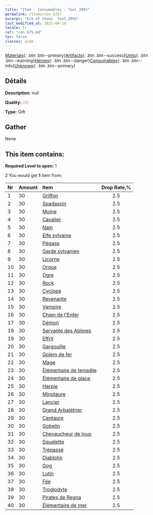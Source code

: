 ```yaml
---
title: "Item - Consumables - Tool_2991"
permalink: /Items/con_675/
excerpt: "Era of Chaos  Tool_2991"
last_modified_at: 2021-04-14
locale: fr
ref: "con_675.md"
toc: false
classes: wide
---
```

 [Materials](/fr/Items/){: .btn .btn--primary}[Artifacts](/fr/Items/Artifacts/){: .btn .btn--success}[Units](/fr/Items/Units/){: .btn .btn--warning}[Heroes](/fr/Items/Heroes/){: .btn .btn--danger}[Consumables](/fr/Items/Consumables/){: .btn .btn--info}[Unknown](/fr/Items/Unknown/){: .btn .btn--primary}

## Détails
 **Description:** null

 **Quality:** <span style="color: #DA70D6">OK</span>

 **Type:** Gift

## Gather

  None

## This item contains:

 **Required Level to open:** 1

 2 You would get **1** item  from:

  | Nr | Amount |     Item    | Drop Rate,% |
  |:---|:-------|:------------|:---------:|
  | 1 | 30 | [Griffon](/fr/Items/unt_192/) | 2.5 | 
  | 2 | 30 | [Spadassin](/fr/Items/unt_193/) | 2.5 | 
  | 3 | 30 | [Moine](/fr/Items/unt_194/) | 2.5 | 
  | 4 | 30 | [Cavalier ](/fr/Items/unt_195/) | 2.5 | 
  | 5 | 30 | [Nain](/fr/Items/unt_200/) | 2.5 | 
  | 6 | 30 | [Elfe sylvaine](/fr/Items/unt_201/) | 2.5 | 
  | 7 | 30 | [Pégase](/fr/Items/unt_202/) | 2.5 | 
  | 8 | 30 | [Garde sylvanien](/fr/Items/unt_203/) | 2.5 | 
  | 9 | 30 | [Licorne](/fr/Items/unt_204/) | 2.5 | 
  | 10 | 30 | [Orque](/fr/Items/unt_219/) | 2.5 | 
  | 11 | 30 | [Ogre](/fr/Items/unt_220/) | 2.5 | 
  | 12 | 30 | [Rock](/fr/Items/unt_221/) | 2.5 | 
  | 13 | 30 | [Cyclope](/fr/Items/unt_222/) | 2.5 | 
  | 14 | 30 | [Revenante](/fr/Items/unt_210/) | 2.5 | 
  | 15 | 30 | [Vampire](/fr/Items/unt_211/) | 2.5 | 
  | 16 | 30 | [Chien de l'Enfer](/fr/Items/unt_228/) | 2.5 | 
  | 17 | 30 | [Démon](/fr/Items/unt_229/) | 2.5 | 
  | 18 | 30 | [Servante des Abîmes](/fr/Items/unt_230/) | 2.5 | 
  | 19 | 30 | [Effrit](/fr/Items/unt_231/) | 2.5 | 
  | 20 | 30 | [Gargouille](/fr/Items/unt_236/) | 2.5 | 
  | 21 | 30 | [Golem de fer](/fr/Items/unt_237/) | 2.5 | 
  | 22 | 30 | [Mage](/fr/Items/unt_238/) | 2.5 | 
  | 23 | 30 | [Élémentaire de tempête](/fr/Items/unt_263/) | 2.5 | 
  | 24 | 30 | [Élémentaire de glace](/fr/Items/unt_264/) | 2.5 | 
  | 25 | 30 | [Harpie](/fr/Items/unt_245/) | 2.5 | 
  | 26 | 30 | [Minotaure](/fr/Items/unt_248/) | 2.5 | 
  | 27 | 30 | [Lancier](/fr/Items/unt_190/) | 2.5 | 
  | 28 | 30 | [Grand Arbalétrier](/fr/Items/unt_191/) | 2.5 | 
  | 29 | 30 | [Centaure](/fr/Items/unt_199/) | 2.5 | 
  | 30 | 30 | [Gobelin](/fr/Items/unt_217/) | 2.5 | 
  | 31 | 30 | [Chevaucheur de loup](/fr/Items/unt_218/) | 2.5 | 
  | 32 | 30 | [Squelette](/fr/Items/unt_208/) | 2.5 | 
  | 33 | 30 | [Trépassé](/fr/Items/unt_209/) | 2.5 | 
  | 34 | 30 | [Diablotin](/fr/Items/unt_226/) | 2.5 | 
  | 35 | 30 | [Gog](/fr/Items/unt_227/) | 2.5 | 
  | 36 | 30 | [Lutin](/fr/Items/unt_235/) | 2.5 | 
  | 37 | 30 | [Fée](/fr/Items/unt_262/) | 2.5 | 
  | 38 | 30 | [Troglodyte](/fr/Items/unt_244/) | 2.5 | 
  | 39 | 30 | [Pirates de Regna](/fr/Items/unt_273/) | 2.5 | 
  | 40 | 30 | [Élémentaire de mer](/fr/Items/unt_275/) | 2.5 | 
